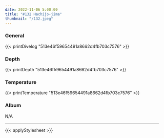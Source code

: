 ```yaml
---
date: 2022-11-06 5:00:00
title: "#132 Hachijo-jima"
thumbnail: "/132.jpeg"
---
```


### General

{{< printDivelog "513e46f59654491a8662d4fb703c7576" >}}

### Depth

{{< printDepth "513e46f59654491a8662d4fb703c7576" >}}

### Temperature

{{< printTemperature "513e46f59654491a8662d4fb703c7576" >}}

### Album

N/A

---

{{< applyStylesheet >}}
